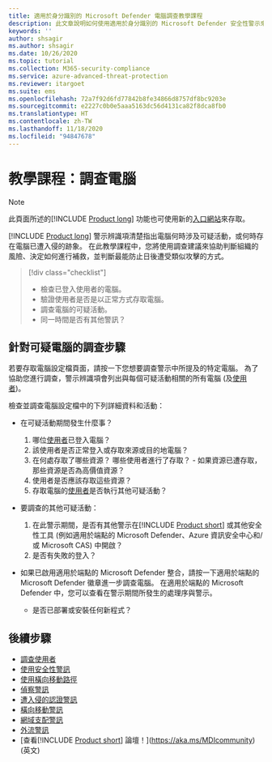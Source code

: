 ```yaml
---
title: 適用於身分識別的 Microsoft Defender 電腦調查教學課程
description: 此文章說明如何使用適用於身分識別的 Microsoft Defender 安全性警示來調查可疑電腦。
keywords: ''
author: shsagir
ms.author: shsagir
ms.date: 10/26/2020
ms.topic: tutorial
ms.collection: M365-security-compliance
ms.service: azure-advanced-threat-protection
ms.reviewer: itargoet
ms.suite: ems
ms.openlocfilehash: 72a7f92d6fd77842b8fe34866d8757df8bc9203e
ms.sourcegitcommit: e2227c0b0e5aaa5163dc56d4131ca82f8dca8fb0
ms.translationtype: HT
ms.contentlocale: zh-TW
ms.lasthandoff: 11/18/2020
ms.locfileid: "94847678"
---
```

# <a name="tutorial-investigate-a-computer"></a>教學課程：調查電腦

> [!NOTE]
> 此頁面所述的[!INCLUDE [Product long](includes/product-long.md)] 功能也可使用新的[入口網站](https://portal.cloudappsecurity.com)來存取。

[!INCLUDE [Product long](includes/product-long.md)] 警示辨識項清楚指出電腦何時涉及可疑活動，或何時存在電腦已遭入侵的跡象。 在此教學課程中，您將使用調查建議來協助判斷組織的風險、決定如何進行補救，並判斷最能防止日後遭受類似攻擊的方式。  

> [!div class="checklist"]
>
> - 檢查已登入使用者的電腦。
> - 驗證使用者是否是以正常方式存取電腦。
> - 調查電腦的可疑活動。
> - 同一時間是否有其他警訊？

## <a name="investigation-steps-for-suspicious-computers"></a>針對可疑電腦的調查步驟

若要存取電腦設定檔頁面，請按一下您想要調查警示中所提及的特定電腦。 為了協助您進行調查，警示辨識項會列出與每個可疑活動相關的所有電腦 (及[使用者](investigate-a-user.md))。

檢查並調查電腦設定檔中的下列詳細資料和活動：

- 在可疑活動期間發生什麼事？  
    1. 哪位[使用者](investigate-a-user.md)已登入電腦？
    1. 該使用者是否正常登入或存取來源或目的地電腦？
    1. 在何處存取了哪些資源？ 哪些使用者進行了存取？
      - 如果資源已遭存取，那些資源是否為高價值資源？
    1. 使用者是否應該存取這些資源？
    1. 存取電腦的[使用者](investigate-a-user.md)是否執行其他可疑活動？

- 要調查的其他可疑活動：
    1. 在此警示期間，是否有其他警示在[!INCLUDE [Product short](includes/product-short.md)] 或其他安全性工具 (例如適用於端點的 Microsoft Defender、Azure 資訊安全中心和/或 Microsoft CAS) 中開啟？
    1. 是否有失敗的登入？

- 如果已啟用適用於端點的 Microsoft Defender 整合，請按一下適用於端點的 Microsoft Defender 徽章進一步調查電腦。 在適用於端點的 Microsoft Defender 中，您可以查看在警示期間所發生的處理序與警示。
    - 是否已部署或安裝任何新程式？

## <a name="next-steps"></a>後續步驟

- [調查使用者](investigate-a-user.md)
- [使用安全性警訊](working-with-suspicious-activities.md)
- [使用橫向移動路徑](use-case-lateral-movement-path.md)
- [偵察警訊](reconnaissance-alerts.md)
- [遭入侵的認證警訊](compromised-credentials-alerts.md)
- [橫向移動警訊](lateral-movement-alerts.md)
- [網域支配警訊](domain-dominance-alerts.md)
- [外流警訊](exfiltration-alerts.md)
- [查看[!INCLUDE [Product short](includes/product-short.md)] 論壇！](https://aka.ms/MDIcommunity)\(英文\)
